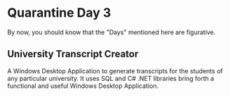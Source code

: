 # Quarantine Day 3
By now, you should know that the "Days" mentioned here are figurative.
## University Transcript Creator
A Windows Desktop Application to generate transcripts for the students of any particular university. It uses SQL and C# .NET libraries bring forth a functional and useful Windows Desktop Application.
